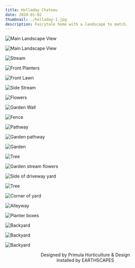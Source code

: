 ```yaml
---
title: Holladay Chateau
date: 2020-01-02
thumbnail: ./holladay-1.jpg
description: Fairytale home with a landscape to match.
---
```


<div class="kg-card kg-image-card kg-width-wide">

![Main Landscape View](./holladay-1.jpg)

</div>

<div class="kg-card kg-image-card kg-width-wide">

![Main Landscape View](./holladay-2.jpg)

</div>

<div class="kg-card kg-image-card kg-width-wide">

![Stream](./holladay-4.jpg)

</div>

<div class="kg-card kg-image-card kg-width-wide">

![Front Planters](./holladay-5.jpg)

</div>

<div class="kg-card kg-image-card kg-width-wide">

![Front Lawn](./holladay-6.jpg)

</div>

<div class="kg-card kg-image-card kg-width-wide">

![Side Stream](./holladay-8.jpg)

</div>

<div class="kg-card kg-image-card kg-width-wide">

![Flowers](./holladay-9.jpg)

</div>

<div class="kg-card kg-image-card kg-width-wide">

![Garden Wall](./holladay-10.jpg)

</div>

<div class="kg-card kg-image-card kg-width-wide">

![Fence](./holladay-11.jpg)

</div>

<div class="kg-card kg-image-card kg-width-wide">

![Pathway](./holladay-12.jpg)

</div>

<div class="kg-card kg-image-card kg-width-wide">

![Garden pathway](./holladay-14.jpg)

</div>

<div class="kg-card kg-image-card kg-width-wide">

![Garden](./holladay-15.jpg)

</div>

<div class="kg-card kg-image-card kg-width-wide">

![Tree](./holladay-16.jpg)

</div>

<div class="kg-card kg-image-card kg-width-wide">

![Garden stream flowers](./holladay-17.jpg)

</div>

<div class="kg-card kg-image-card kg-width-wide">

![Side of driveway yard](./holladay-19.jpg)

</div>

<div class="kg-card kg-image-card kg-width-wide">

![Tree](./holladay-20.jpg)

</div>

<div class="kg-card kg-image-card kg-width-wide">

![Corner of yard](./holladay-21.jpg)

</div>

<div class="kg-card kg-image-card kg-width-wide">

![Alleyway](./holladay-22.jpg)

</div>

<div class="kg-card kg-image-card kg-width-wide">

![Planter boxes](./holladay-23.jpg)

</div>

<div class="kg-card kg-image-card kg-width-wide">

![Backyard](./holladay-24.jpg)

</div>

<div class="kg-card kg-image-card kg-width-wide">

![Backyard](./holladay-25.jpg)

</div>

<div class="kg-card kg-image-card kg-width-wide">

![Backyard](./holladay-26.jpg)

</div>

<div style="text-align: center">
Designed by Primula Horticulture & Design
<br/>
Installed by EARTHSCAPES
</div>
